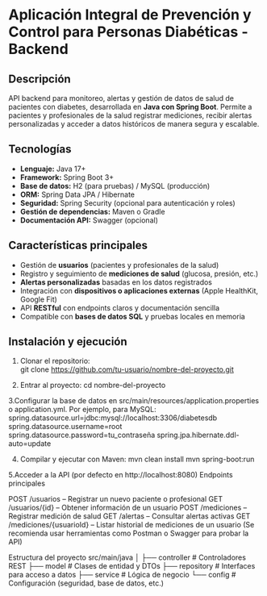 # Aplicación Integral de Prevención y Control para Personas Diabéticas - Backend

## Descripción
API backend para monitoreo, alertas y gestión de datos de salud de pacientes con diabetes, desarrollada en **Java con Spring Boot**. Permite a pacientes y profesionales de la salud registrar mediciones, recibir alertas personalizadas y acceder a datos históricos de manera segura y escalable.

## Tecnologías
- **Lenguaje:** Java 17+  
- **Framework:** Spring Boot 3+  
- **Base de datos:** H2 (para pruebas) / MySQL (producción)  
- **ORM:** Spring Data JPA / Hibernate  
- **Seguridad:** Spring Security (opcional para autenticación y roles)  
- **Gestión de dependencias:** Maven o Gradle  
- **Documentación API:** Swagger (opcional)

## Características principales
- Gestión de **usuarios** (pacientes y profesionales de la salud)  
- Registro y seguimiento de **mediciones de salud** (glucosa, presión, etc.)  
- **Alertas personalizadas** basadas en los datos registrados  
- Integración con **dispositivos o aplicaciones externas** (Apple HealthKit, Google Fit)  
- API **RESTful** con endpoints claros y documentación sencilla  
- Compatible con **bases de datos SQL** y pruebas locales en memoria  

## Instalación y ejecución

1. Clonar el repositorio:  
git clone https://github.com/tu-usuario/nombre-del-proyecto.git

2. Entrar al proyecto:
cd nombre-del-proyecto

3.Configurar la base de datos en src/main/resources/application.properties o application.yml. Por ejemplo, para MySQL:
spring.datasource.url=jdbc:mysql://localhost:3306/diabetesdb
spring.datasource.username=root
spring.datasource.password=tu_contraseña
spring.jpa.hibernate.ddl-auto=update

4. Compilar y ejecutar con Maven:
mvn clean install
mvn spring-boot:run

5.Acceder a la API (por defecto en http://localhost:8080)
Endpoints principales

POST /usuarios – Registrar un nuevo paciente o profesional
GET /usuarios/{id} – Obtener información de un usuario
POST /mediciones – Registrar medición de salud
GET /alertas – Consultar alertas activas
GET /mediciones/{usuarioId} – Listar historial de mediciones de un usuario
(Se recomienda usar herramientas como Postman o Swagger para probar la API)

Estructura del proyecto
src/main/java
│
├── controller     # Controladores REST
├── model          # Clases de entidad y DTOs
├── repository     # Interfaces para acceso a datos
├── service        # Lógica de negocio
└── config         # Configuración (seguridad, base de datos, etc.)
